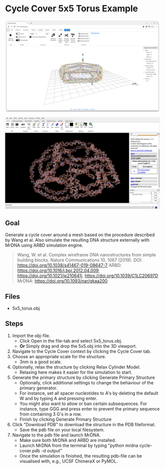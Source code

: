 # Cycle Cover 5x5 Torus Example

![screenshot](screenshot.png "Result")

![screenshot](screenshot2.png "Visualisation")

## Goal
Generate a cycle cover around a mesh based on the procedure described by Wang et al. Also simulate the resulting DNA structure externally with MrDNA using ARBD simulation engine.

>Wang, W. et al. Complex wireframe DNA nanostructures from simple building blocks. Nature Communications 10, 1067 (2019). DOI: https://doi.org/10.1038/s41467-019-08647-7
>ARBD: https://doi.org/10.1016/j.bpj.2012.04.009, https://doi.org/10.1021/jp210641j, https://doi.org/10.1039/C1LC20697D
>MrDNA: https://doi.org/10.1093/nar/gkaa200

## Files
* 5x5_torus.obj

## Steps
1. Import the obj-file.
    * Click Open in the file-tab and select 5x5_torus.obj.
    * **Or** Simply drag and drop the 5x5.obj into the 3D viewport.
2. Navigate to the Cycle Cover context by clicking the Cycle Cover tab.
3. Choose an appropriate scale for the structure.
    * 3nm is a good scale.
4. Optionally, relax the structure by clicking Relax Cylinder Model.
    * Relaxing here makes it easier for the simulation to start.
5. Generate the primary structure by clicking Generate Primary Structure
    * Optionally, click additional settings to change the behaviour of the primary generator.
    * For instance, set all spacer nucleotides to A's by deleting the default W and by typing A and pressing enter.
    * You might also want to allow or ban certain subsequences. For instance, type GGG and press enter to prevent the primary sequence from containing 3 G's in a row.
    * Finish by clicking Generate Primary Structure
6. Click "Download PDB" to download the structure in the PDB fileformat.
    * Save the pdb file on your local filesystem.
7. Navigate to the pdb file and launch MrDNA.
    * Make sure both MrDNA and ARBD are installed.
    * Launch MrDNA from the terminal by typing "python mrdna cycle-cover.pdb -d output"
    * Once the simulation is finished, the resulting pdb-file can be visualised with, e.g., UCSF ChimeraX or PyMOL.
